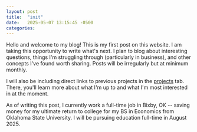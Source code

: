 ```yaml
---
layout: post
title:  "init"
date:   2025-05-07 13:15:45 -0500
categories: 
---
```


Hello and welcome to my blog! This is my first post on this website. I am taking this opportunity to write what's next. I plan to blog about interesting questions, things I'm struggling through (particularly in business), and other concepts I've found worth sharing. Posts will be irregularly but at minimum monthly.

I will also be including direct links to previous projects in the [projects](https://www.landonbakhsh.com/projects/) tab. There, you'll learn more about what I'm up to and what I'm most interested in at the moment. 

As of writing this post, I currently work a full-time job in Bixby, OK -- saving money for my ultimate return to college for my BS in Economics from Oklahoma State University. I will be pursuing education full-time in August 2025.